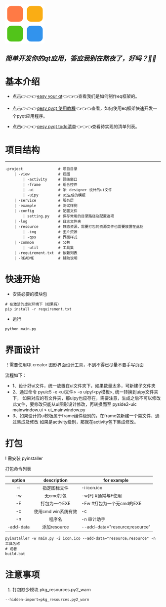 ![app icon](resource/img/icon.png) 


*简单开发你的qt应用，答应我别在熬夜了，好吗？👀✨*
---

# 基本介绍

- 点击👉👉👉[easy your qt](doc/help/)👈👈👈查看我们是如何制作eq框架的。

- 点击👉👉👉[qesy pyqt 使用教程](doc/start/)👈👈👈查看，如何使用eq框架快速开发一个pyqt应用程序。

- 点击👉👉👉[qesy pyqt todo清单](doc/todo/)👈👈👈查看待实现的清单列表。


# 项目结构
---
    -project                # 项目目录
        | -view             # 视图
            | -activity     # 顶级窗口
            | -frame        # 组合控件
            | -ui           # Qt designer 设计的ui文件
            | -uipy         # ui生成的模板
        | -service          # 服务层
        | -example          # 测试样例
        | -config           # 配置文件
            | setting.py    # 保存常用的目录路径及配置选项
        | -log              # 日志文件夹
        | -resource         # 静态资源，需要打包的资源文件也需要放置在此处
            | -img          # 图片资源
            | -qss          # 界面样式
        | -common           # 公共
            | -util         # 工具集
        | -requirement.txt  # 依赖列表
        | -README           # 辅助说明

# 快速开始

- 安装必要的模块包
```shell script
# 在激活的虚拟环境下（如果有）
pip install -r requirement.txt
```

- 运行
```shell script
python main.py
```

# 界面设计
！需要使用Qt creator 图形界面设计工具，不到不得已尽量不要手写页面

流程如下：
- 1、设计好ui文件，统一放置在ui文件夹下，如果数量太多，可新建子文件夹
- 2、通过命令 pyuic5 -x <ui文件> -o uipy/<py模板>, 统一转换到uipy文件夹下，
     如果对应的有文件夹，那uipy也应存在，需要注意，生成之后不可以修改此文件，要修改只能从ui图形设计修改，再转换而至
     pyside2-uic mainwindow.ui > ui_mainwindow.py
- 3、如果设计的ui模板属于frame组件级别的，在frame包新建一个类文件，通过集成及修改
      如果是activity级别，那就在activity包下集成修改。


# 打包
! 需安装 pyinstaller

打包命令列表

|option| description|for example|
|:----:| :---------:|--------|
|-i    |指定图标文件  | -i icon.ico
|-w    |无cmd打包    | -w[F] #通常与F使用
|-F    |打包为一个EXE | -Fw #打包为一个无cmd的EXE
|-c    |使用cmd win系统有效 | -c 
|-n    |程序名       | -n 审计助手  
|-add-data    |添加resource       | --add-data="resource;resource"

```shell script
pyinstaller -w main.py -i icon.ico --add-data="resource;resource" -n 工具名称
# 或者
build.bat
```

# 注意事项
1. 打包缺少模块 pkg_resources.py2_warn
```shell script
--hidden-import=pkg_resources.py2_warn
```
 
